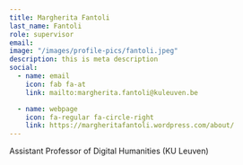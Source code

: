 ```yaml
---
title: Margherita Fantoli
last_name: Fantoli
role: supervisor
email: 
image: "/images/profile-pics/fantoli.jpeg"
description: this is meta description
social:
  - name: email
    icon: fab fa-at
    link: mailto:margherita.fantoli@kuleuven.be

  - name: webpage
    icon: fa-regular fa-circle-right
    link: https://margheritafantoli.wordpress.com/about/
---
```


Assistant Professor of Digital Humanities (KU Leuven)